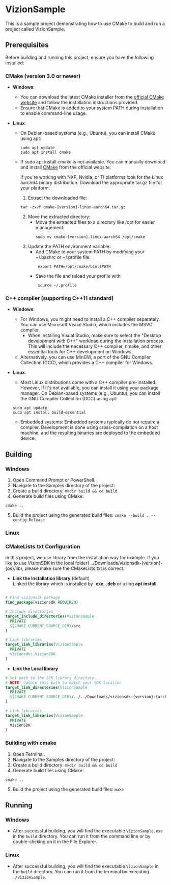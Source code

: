 # VizionSample

This is a sample project demonstrating how to use CMake to build and run a project called VizionSample.

## Prerequisites

Before building and running this project, ensure you have the following installed:

### CMake (version 3.0 or newer)
- **Windows**: 
  - You can download the latest CMake installer from the [official CMake website](https://cmake.org/download/) and follow the installation instructions provided.
  - Ensure that CMake is added to your system PATH during installation to enable command-line usage.

- **Linux**: 
  - On Debian-based systems (e.g., Ubuntu), you can install CMake using apt:
    ```
    sudo apt update
    sudo apt install cmake
    ```
  - If sudo apt install cmake is not available. You can manually download and install [CMake](https://cmake.org/download/) from the official website:

    If you're working with NXP, Nvidia, or TI platforms  look for the Linux aarch64 binary distribution. Download the appropriate tar.gz file for your platform.
    1. Extract the downloaded file:
    ```
    tar -zxvf cmake-[version]-linux-aarch64.tar.gz
    ```
    2. Move the extracted directory:
       - Move the extracted files to a directory like /opt for easier management:
         ```
         sudo mv cmake-[version]-linux-aarch64 /opt/cmake
         ```
    3. Update the PATH environment variable:
       - Add CMake to your system PATH by modifying your ~/.bashrc or ~/.profile file:
         ```
          export PATH=/opt/cmake/bin:$PATH
         ```
        - Save the file and reload your profile with
          ```
           source ~/.profile
          ```
### C++ compiler (supporting C++11 standard)

- **Windows**: 
  - For Windows, you might need to install a C++ compiler separately. You can use Microsoft Visual Studio, which includes the MSVC compiler.
    - When installing Visual Studio, make sure to select the "Desktop development with C++" workload during the installation process. This will include the necessary C++ compiler, nmake, and other essential tools for C++ development on Windows. 
  - Alternatively, you can use MinGW, a port of the GNU Compiler Collection (GCC), which provides a C++ compiler for Windows.

- **Linux**: 
    - Most Linux distributions come with a C++ compiler pre-installed. However, if it's not available, you can install it using your package manager.
  On Debian-based systems (e.g., Ubuntu), you can install the GNU Compiler Collection (GCC) using apt:
    ```
    sudo apt update
    sudo apt install build-essential
    ```
   - Embedded systems:
    Embedded systems typically do not require a compiler. Development is done using cross-compilation on a host machine, and the resulting binaries are deployed to the embedded device.
   
## Building

### Windows

1. Open Command Prompt or PowerShell.
2. Navigate to the Samples directory of the project:
3. Create a build directory: `mkdir build && cd build`
4. Generate build files using CMake:
  ```
  cmake ..
  ```
5. Build the project using the generated build files: `cmake --build . --config Release`

### Linux

### CMakeLists.txt Configuration

In this project, we use library from the installation way for example. If you like to use VizionSDK in the local folder( ../Downloads/vizionsdk-{version}-{os}/lib), please make sure the CMakeLists.txt is correct.

- **Link the Installation library** (default)  
Linked the library which is installed by **.exe**, **.deb** or using **apt install**
```cmake

# Find vizionsdk package
find_package(vizionsdk REQUIRED)

# Include directories
target_include_directories(VizionSample
  PRIVATE
  ${CMAKE_CURRENT_SOURCE_DIR}/src
)

# Link libraries
target_link_libraries(VizionSample
  PRIVATE
  vizionsdk::VizionSDK
)
```

- **Link the Local library**
```cmake
# Set path to the SDK library directory
# NOTE: Update this path to match your SDK location
target_link_directories(VizionSample
  PRIVATE
  ${CMAKE_CURRENT_SOURCE_DIR}/../../Downloads/vizionsdk-{version}-{arch}/lib
)

# Link libraries
target_link_libraries(VizionSample
  PRIVATE
  VizionSDK
)
```
### Building with cmake

1. Open Terminal.
2. Navigate to the Samples directory of the project:
3. Create a build directory: `mkdir build && cd build`
4. Generate build files using CMake:
  ```
  cmake ..
  ```
5. Build the project using the generated build files: `make`

## Running

### Windows

- After successful building, you will find the executable `VizionSample.exe` in the `build` directory. You can run it from the command line or by double-clicking on it in the File Explorer.

### Linux

- After successful building, you will find the executable `VizionSample` in the `build` directory. You can run it from the terminal by executing `./VizionSample`.

